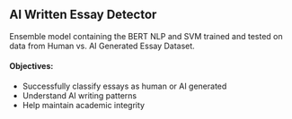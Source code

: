 ## AI Written Essay Detector
Ensemble model containing the BERT NLP and SVM trained and tested on data from Human vs. AI Generated Essay Dataset.

#### Objectives:
*  Successfully classify essays as human or AI generated
*  Understand AI writing patterns
*  Help maintain academic integrity
